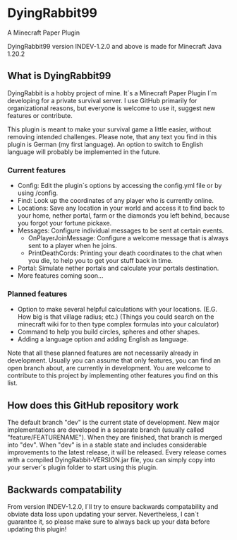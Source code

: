 # DyingRabbit99
A Minecraft Paper Plugin

DyingRabbit99 version INDEV-1.2.0 and above is made for Minecraft Java 1.20.2

## What is DyingRabbit99
DyingRabbit is a hobby project of mine. It´s a Minecraft Paper Plugin I´m developing for a private survival server. I use GitHub primarily for organizational reasons, but everyone is welcome to use it, suggest new features or contribute.

This plugin is meant to make your survival game a little easier, without removing intended challenges.
Please note, that any text you find in this plugin is German (my first language). An option to switch to English language will probably be implemented in the future.

### Current features
 - Config: Edit the plugin´s options by accessing the config.yml file or by using /config.
 - Find: Look up the coordinates of any player who is currently online.
 - Locations: Save any location in your world and access it to find back to your home, nether portal, farm or the diamonds you left behind, because you forgot your fortune pickaxe.
 - Messages: Configure individual messages to be sent at certain events.
   - OnPlayerJoinMessage: Configure a welcome message that is always sent to a player when he joins.
   - PrintDeathCords: Printing your death coordinates to the chat when you die, to help you to get your stuff back in time.
 - Portal: Simulate nether portals and calculate your portals destination.
 - More features coming soon...

### Planned features
 - Option to make several helpful calculations with your locations. (E.G. How big is that village radius; etc.) (Things you could search on the minecraft wiki for to then type complex formulas into your calculator)
 - Command to help you build circles, spheres and other shapes.
 - Adding a language option and adding English as language.

Note that all these planned features are not necessarily already in development. Usually you can assume that only features, you can find an open branch about, are currently in development. You are welcome to contribute to this project by implementing other features you find on this list.

## How does this GitHub repository work
The default branch "dev" is the current state of development.
New major implementations are developed in a separate branch (usually called "feature/FEATURENAME"). When they are finished, that branch is merged into "dev".
When "dev" is in a stable state and includes considerable improvements to the latest release, it will be released.
Every release comes with a compiled DyingRabbit-VERSION.jar file, you can simply copy into your server´s plugin folder to start using this plugin.


## Backwards compatability
From version INDEV-1.2.0, I´ll try to ensure backwards compatability and obviate data loss upon updating your server.
Nevertheless, I can´t guarantee it, so please make sure to always back up your data before updating this plugin!